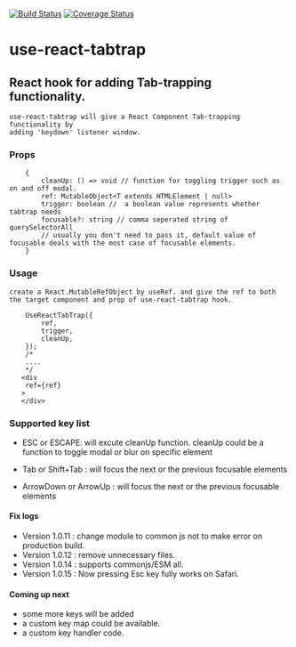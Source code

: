 [![Build Status](https://travis-ci.com/judoaseeta/useReactTabTrap.svg?branch=main)](https://travis-ci.com/judoaseeta/useReactTabTrap)
[![Coverage Status](https://coveralls.io/repos/github/judoaseeta/useReactTabTrap/badge.svg?branch=main)](https://coveralls.io/github/judoaseeta/useReactTabTrap?branch=main)
# use-react-tabtrap

## React hook for adding Tab-trapping functionality.
    use-react-tabtrap will give a React Component Tab-trapping functionality by
    adding 'keydown' listener window. 
### Props 
```tsx
    {
        cleanUp: () => void // function for toggling trigger such as on and off modal.
        ref: MutableObject<T extends HTMLElement | null>
        trigger: boolean //  a boolean value represents whether tabtrap needs
        focusable?: string // comma seperated string of querySelectorAll
        // usually you don't need to pass it, default value of focusable deals with the most case of focusable elements.
    }
```

### Usage
    create a React.MutableRefObject by useRef. and give the ref to both the target component and prop of use-react-tabtrap hook.
``` tsx
    UseReactTabTrap({
        ref,
        trigger,
        cleanUp,
    });
    /*
    ....
    */
   <div
    ref={ref}
   >
   </div>
```

### Supported key list

- ESC or ESCAPE: will excute cleanUp function. cleanUp could be a function to toggle modal or blur on specific element 

- Tab or Shift+Tab : will focus the next or the previous focusable elements

- ArrowDown or ArrowUp : will focus the next or the previous focusable elements

#### Fix logs
- Version 1.0.11 : change module to common js not to make error on production build.
- Version 1.0.12 : remove unnecessary files.
- Version 1.0.14 : supports commonjs/ESM all.
- Version 1.0.15 : Now pressing Esc key fully works on Safari.
#### Coming up next
- some more keys will be added
- a custom key map could be available.
- a custom key handler code.

